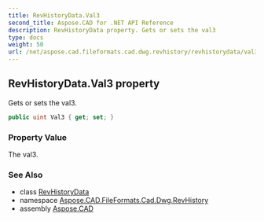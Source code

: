 ```yaml
---
title: RevHistoryData.Val3
second_title: Aspose.CAD for .NET API Reference
description: RevHistoryData property. Gets or sets the val3
type: docs
weight: 50
url: /net/aspose.cad.fileformats.cad.dwg.revhistory/revhistorydata/val3/
---
```

## RevHistoryData.Val3 property

Gets or sets the val3.

```csharp
public uint Val3 { get; set; }
```

### Property Value

The val3.

### See Also

* class [RevHistoryData](../)
* namespace [Aspose.CAD.FileFormats.Cad.Dwg.RevHistory](../../../aspose.cad.fileformats.cad.dwg.revhistory/)
* assembly [Aspose.CAD](../../../)


